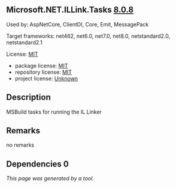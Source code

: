 Microsoft.NET.ILLink.Tasks [8.0.8](https://www.nuget.org/packages/Microsoft.NET.ILLink.Tasks/8.0.8)
--------------------

Used by: AspNetCore, ClientDI, Core, Emit, MessagePack

Target frameworks: net462, net6.0, net7.0, net8.0, netstandard2.0, netstandard2.1

License: [MIT](../../../../licenses/mit) 

- package license: [MIT](https://licenses.nuget.org/MIT) 
- repository license: [MIT](https://github.com/dotnet/runtime) 
- project license: [Unknown](https://dot.net/) 

Description
-----------
MSBuild tasks for running the IL Linker

Remarks
-----------
no remarks


Dependencies 0
-----------


*This page was generated by a tool.*